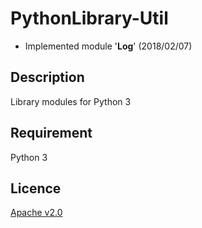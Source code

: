 PythonLibrary-Util
====

- Implemented module '**Log**' (2018/02/07)

## Description
Library modules for Python 3

## Requirement
Python 3

## Licence
[Apache v2.0](http://www.apache.org/licenses/LICENSE-2.0)

